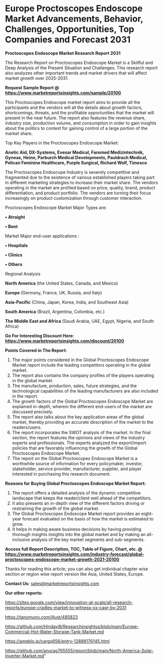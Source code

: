 # Europe Proctoscopes Endoscope Market Advancements, Behavior, Challenges, Opportunities, Top Companies and Forecast 2031

<strong>Proctoscopes Endoscope Market Research Report 2031</strong>

The Research Report on Proctoscopes Endoscope Market is a Skillful and Deep Analysis of the Present Situation and Challenges. This research report also analyzes other important trends and market drivers that will affect market growth over 2025-2031.

<strong>Request Sample Report @ <a href=https://www.marketreportsinsights.com/sample/20100>https://www.marketreportsinsights.com/sample/20100</a></strong>

This Proctoscopes Endoscope market report aims to provide all the participants and the vendors will all the details about growth factors, shortcomings, threats, and the profitable opportunities that the market will present in the near future. The report also features the revenue share, industry size, production volume, and consumption in order to gain insights about the politics to contest for gaining control of a large portion of the market share.

Top Key Players in the Proctoscopes Endoscope Market:

<strong>Anetic Aid, DX-Systems, Evexar Medical, Faromed Medizintechnik, Gyneas, Heine, Parburch Medical Developments, Pauldrach Medical, Pelican Feminine Healthcare, Purple Surgical, Richard Wolf, Timesco</strong>

The Proctoscopes Endoscope Industry is severely competitive and fragmented due to the existence of various established players taking part in different marketing strategies to increase their market share. The vendors operating in the market are profiled based on price, quality, brand, product differentiation, and product portfolio. The vendors are turning their focus increasingly on product customization through customer interaction.

Proctoscopes Endoscope Market Major Types are:

<strong>• Atraight

• Bent</strong>

Market Major end-user applications :

<strong>• Hospitals

• Clinics

• Others</strong>

Regional Analysis

</u><strong><b>North America</b></strong> (the United States, Canada, and Mexico)

<strong><b>Europe </b></strong>(Germany, France, UK, Russia, and Italy)

<strong><b>Asia-Pacific</b></strong> (China, Japan, Korea, India, and Southeast Asia)

<strong><b>South America</b></strong> (Brazil, Argentina, Colombia, etc.)

<strong><b>The Middle East and Africa</b></strong> (Saudi Arabia, UAE, Egypt, Nigeria, and South Africa)

<strong>Go For Interesting Discount Here: <a href=https://www.marketreportsinsights.com/discount/20100>https://www.marketreportsinsights.com/discount/20100</a></strong>

<strong>Points Covered in The Report:</strong>
<ol>
  <li>The major points considered in the Global Proctoscopes Endoscope Market report include the leading competitors operating in the global market.</li>
  <li>The report also contains the company profiles of the players operating in the global market.</li>
  <li>The manufacture, production, sales, future strategies, and the technological capabilities of the leading manufacturers are also included in the report.</li>
  <li>The growth factors of the Global Proctoscopes Endoscope Market are explained in-depth, wherein the different end-users of the market are discussed precisely.</li>
  <li>The report also talks about the key application areas of the global market, thereby providing an accurate description of the market to the readers/users.</li>
  <li>The report incorporates the SWOT analysis of the market. In the final section, the report features the opinions and views of the industry experts and professionals. The experts analyzed the export/import policies that are favorably influencing the growth of the Global Proctoscopes Endoscope Market.</li>
  <li>The report on the Global Proctoscopes Endoscope Market is a worthwhile source of information for every policymaker, investor, stakeholder, service provider, manufacturer, supplier, and player interested in purchasing this research document.</li>
</ol>
<strong>Reasons for Buying Global Proctoscopes Endoscope Market Report:</strong>

<ol>
  <li>The report offers a detailed analysis of the dynamic competitive landscape that keeps the reader/client well ahead of the competitors.</li>
  <li>It also presents an in-depth view of the different factors driving or restraining the growth of the global market.</li>
  <li>The Global Proctoscopes Endoscope Market report provides an eight-year forecast evaluated on the basis of how the market is estimated to grow.</li>
  <li>It helps in making aware business decisions by having providing thorough insights insights into the global market and by making an all-inclusive analysis of the key market segments and sub-segments.</li>
</ol>
<strong>Access full Report Description, TOC, Table of Figure, Chart, etc. @ <a href=https://www.marketreportsinsights.com/industry-forecast/global-proctoscopes-endoscope-market-growth-2021-20100>https://www.marketreportsinsights.com/industry-forecast/global-proctoscopes-endoscope-market-growth-2021-20100</a></strong>


Thanks for reading this article; you can also get individual chapter wise section or region wise report version like Asia, United States, Europe.

<strong>Contact Us:</strong>
sales@marketreportsinsights.com

<strong>Our other reports:</strong>

<a href=https://sites.google.com/view/innovation-at-scale/all-research-reports/europe-cradles-market-to-witness-xx-cagr-by-2031>https://sites.google.com/view/innovation-at-scale/all-research-reports/europe-cradles-market-to-witness-xx-cagr-by-2031</a>

<a href=https://tanomuno.com/illust/485823>https://tanomuno.com/illust/485823</a>

<a href=https://github.com/Hindavi8/Researchinsightss/blob/main/Europe-Commercial-Hot-Water-Storage-Tank-Market.md>https://github.com/Hindavi8/Researchinsightss/blob/main/Europe-Commercial-Hot-Water-Storage-Tank-Market.md</a>

<a href=https://ameblo.jp/cargo656/entry-12888176145.html>https://ameblo.jp/cargo656/entry-12888176145.html</a>

<a href=https://github.com/anurag765555/report/blob/main/North-America-Solar-Inverter-Market.md>https://github.com/anurag765555/report/blob/main/North-America-Solar-Inverter-Market.md</a>"
